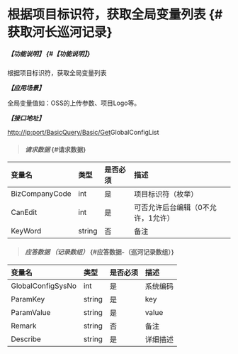 # 根据项目标识符，获取全局变量列表 {#获取河长巡河记录}

##### _【功能说明】_ {#【功能说明】}

根据项目标识符，获取全局变量列表

_**【应用场景】**_

全局变量值如：OSS的上传参数、项目Logo等。

_**【接口地址】**_

[http://ip:port/BasicQuery/](http://ip:port/HMQuery/PatrolRiver/GetPatrolRivers)[Basic](http://ip:port/HMQuery/PatrolRiver/GetPatrolRivers)[/Get](http://ip:port/HMQuery/PatrolRiver/GetPatrolRivers)GlobalConfigList

> #### _请求数据_ {#请求数据}

| 变量名 | 类型 | 是否必须 | 描述 |
| :--- | :--- | :--- | :--- |
| BizCompanyCode | int | 是 | 项目标识符（枚举） |
| CanEdit| int | 是 | 可否允许后台编辑（0不允许，1允许）|
| KeyWord| string | 否 | 备注|


> #### _应答数据 （记录数组）_ {#应答数据-（巡河记录数组）}

| 变量名 | 类型 | 是否必须 | 描述 |
| :--- | :--- | :--- | :--- |
| GlobalConfigSysNo | int | 是 | 系统编码 |
| ParamKey | string | 是 | key |
| ParamValue | string | 是 | value |
| Remark | string | 否 | 备注 |
| Describe| string | 是 | 详细描述|




